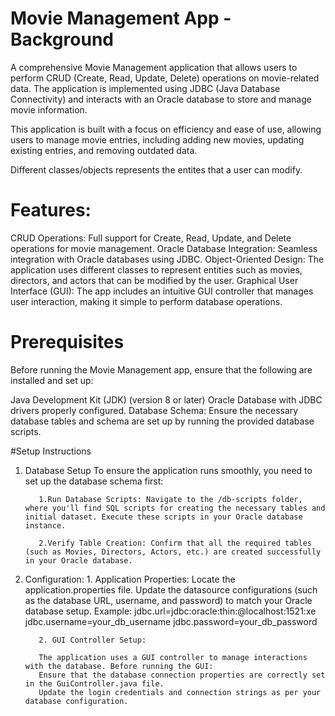 # Movie Management App - Background
A comprehensive Movie Management application that allows users to perform CRUD (Create, Read, Update, Delete) operations on movie-related data. The application is implemented using JDBC (Java Database Connectivity) and interacts with an Oracle database to store and manage movie information.

This application is built with a focus on efficiency and ease of use, allowing users to manage movie entries, including adding new movies, updating existing entries, and removing outdated data.

Different classes/objects represents the entites that a user can modify.

# Features:
CRUD Operations: Full support for Create, Read, Update, and Delete operations for movie management.
Oracle Database Integration: Seamless integration with Oracle databases using JDBC.
Object-Oriented Design: The application uses different classes to represent entities such as movies, directors, and actors that can be modified by the user.
Graphical User Interface (GUI): The app includes an intuitive GUI controller that manages user interaction, making it simple to perform database operations.

# Prerequisites
Before running the Movie Management app, ensure that the following are installed and set up:

Java Development Kit (JDK) (version 8 or later)
Oracle Database with JDBC drivers properly configured.
Database Schema: Ensure the necessary database tables and schema are set up by running the provided database scripts.

#Setup Instructions
1. Database Setup
          To ensure the application runs smoothly, you need to set up the database schema first:
          
          1.Run Database Scripts: Navigate to the /db-scripts folder, where you'll find SQL scripts for creating the necessary tables and initial dataset. Execute these scripts in your Oracle database instance.
          
          2.Verify Table Creation: Confirm that all the required tables (such as Movies, Directors, Actors, etc.) are created successfully in your Oracle database.

2. Configuration:
          1. Application Properties:
          Locate the application.properties file.
          Update the datasource configurations (such as the database URL, username, and password) to match your Oracle database setup.
          Example:
          jdbc.url=jdbc:oracle:thin:@localhost:1521:xe
          jdbc.username=your_db_username
          jdbc.password=your_db_password
          
          2. GUI Controller Setup:
          
          The application uses a GUI controller to manage interactions with the database. Before running the GUI:
          Ensure that the database connection properties are correctly set in the GuiController.java file.
          Update the login credentials and connection strings as per your database configuration.
